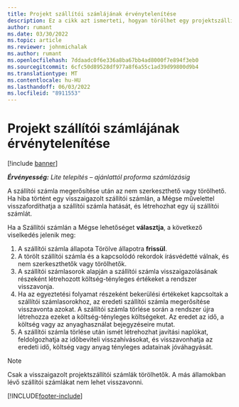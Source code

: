 ```yaml
---
title: Projekt szállítói számlájának érvénytelenítése
description: Ez a cikk azt ismerteti, hogyan törölhet egy projektszállítói számlát a Microsoftnál Dynamics 365 Project Operations, és milyen pénzügyi hatása van a projekt szállítói számla törlésének.
author: rumant
ms.date: 03/30/2022
ms.topic: article
ms.reviewer: johnmichalak
ms.author: rumant
ms.openlocfilehash: 7ddaadc0f6e336a8ba67bb4ad8000f7e894f3eb0
ms.sourcegitcommit: 6cfc50d89528df977a8f6a55c1ad39d99800d9b4
ms.translationtype: MT
ms.contentlocale: hu-HU
ms.lasthandoff: 06/03/2022
ms.locfileid: "8911553"
---
```

# <a name="cancel-a-project-vendor-invoice"></a>Projekt szállítói számlájának érvénytelenítése

[!include [banner](../../includes/dataverse-preview.md)]

_**Érvényesség:** Lite telepítés – ajánlattól proforma számlázásig_

A szállítói számla megerősítése után az nem szerkeszthető vagy törölhető. Ha hiba történt egy visszaigazolt szállítói számlán, a Mégse művelettel visszafordíthatja a szállítói számla hatását, és létrehozhat egy új szállítói számlát.

Ha a Szállítói számlán a Mégse lehetőséget **választja**, a következő viselkedés jelenik meg:

1. A szállítói számla állapota Törölve állapotra **frissül**.
2. A törölt szállítói számla és a kapcsolódó rekordok írásvédetté válnak, és nem szerkeszthetők vagy törölhetők.
3. A szállítói számlasorok alapján a szállítói számla visszaigazolásának részeként létrehozott költség-tényleges értékeket a rendszer visszavonja.
4. Ha az egyeztetési folyamat részeként bekerülési értékeket kapcsoltak a szállítói számlasorokhoz, az eredeti szállítói számla megerősítése visszavonta azokat. A szállítói számla törlése során a rendszer újra létrehozza ezeket a költség-tényleges költségeket. Az eredet az idő, a költség vagy az anyaghasználat bejegyzéseire mutat.
5. A szállítói számla törlése után ismét létrehozhat javítási naplókat, feldolgozhatja az időbeviteli visszahívásokat, és visszavonhatja az eredeti idő, költség vagy anyag tényleges adatainak jóváhagyását.

> [!NOTE]
> Csak a visszaigazolt projektszállítói számlák törölhetők. A más államokban lévő szállítói számlákat nem lehet visszavonni.

[!INCLUDE[footer-include](../../includes/footer-banner.md)]
